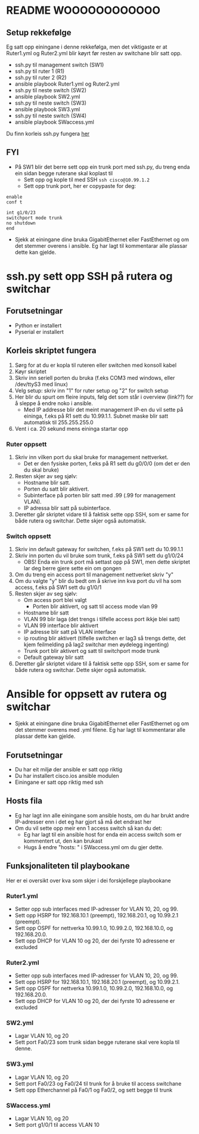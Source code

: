# README WOOOOOOOOOOOO

## Setup rekkefølge
Eg satt opp einingane i denne rekkefølga, men det viktigaste er at Ruter1.yml og Ruter2.yml blir køyrt før resten av switchane blir satt opp.
 - ssh.py til management switch (SW1)
 - ssh.py til ruter 1 (R1)
 - ssh.py til ruter 2 (R2)
 - ansible playbook Ruter1.yml og Ruter2.yml
 - ssh.py til neste switch (SW2)
 - ansible playbook SW2.yml
 - ssh.py til neste switch (SW3)
 - ansible playbook SW3.yml
 - ssh.py til neste switch (SW4)
 - ansible playbook SWaccess.yml

Du finn korleis ssh.py fungera [her](#ssh.py-sett-opp-SSH-på-rutera-og-switchar)
   
## FYI
- På SW1 blir det berre sett opp ein trunk port med ssh.py, du treng enda ein sidan begge ruterane skal koplast til
   - Sett opp og kople til med SSH
     ``` ssh cisco@10.99.1.2 ```
   - Sett opp trunk port, her er copypaste for deg:
```
enable
conf t

int g1/0/23
switchport mode trunk
no shutdown
end
 ```
- Sjekk at einingane dine bruka GigabitEthernet eller FastEthernet og om det stemmer overens i ansible. Eg har lagt til kommentarar alle plassar dette kan gjelde.


# ssh.py sett opp SSH på rutera og switchar


## Forutsetningar
 - Python er installert
 - Pyserial er installert

## Korleis skriptet fungera

1. Sørg for at du er kopla til ruteren eller switchen med konsoll kabel
2. Køyr skriptet
3. Skriv inn seriell porten du bruka (f.eks COM3 med windows, eller /dev/ttyS3 med linux)
4. Velg setup: skriv inn "1" for ruter setup og "2" for switch setup
5. Her blir du spurt om fleire inputs, følg det som står i overview (link??) for å sleppe å endre noko i ansible.
    - Med IP addresse blir det meint management IP-en du vil sette på eininga, f.eks på R1 sett du 10.99.1.1. Subnet maske blir satt automatisk til 255.255.255.0
6. Vent i ca. 20 sekund mens eininga startar opp

### Ruter oppsett
1. Skriv inn vilken port du skal bruke for management nettverket.
   - Det er den fysiske porten, f.eks på R1 sett du g0/0/0 (om det er den du skal bruke)
2. Resten skjer av seg sjølv:
   - Hostname blir satt.
   - Porten du satt blir aktivert.
   - Subinterface på porten blir satt med .99 (.99 for management VLAN).
   - IP adressa blir satt på subinterface.
3. Deretter går skriptet vidare til å faktisk sette opp SSH, som er same for både rutera og switchar. Dette skjer også automatisk.
  
### Switch oppsett
1. Skriv inn default gateway for switchen, f.eks på SW1 sett du 10.99.1.1
2. Skriv inn porten du vil bruke som trunk, f.eks på SW1 sett du g1/0/24
   - OBS! Enda ein trunk port må settast opp på SW1, men dette skriptet lar deg berre gjere sette ein om gongen
3. Om du treng ein access port til management nettverket skriv "y"
4. Om du valgte "y" blir du bedt om å skrive inn kva port du vil ha som access, f.eks på SW1 sett du g1/0/1
5. Resten skjer av seg sjølv:
   - Om access port blei valgt
     - Porten blir aktivert, og satt til access mode vlan 99
   - Hostname blir satt
   - VLAN 99 blir laga (det trengs i tilfelle access port ikkje blei satt)
   - VLAN 99 interface blir aktivert
   - IP adresse blir satt på VLAN interface
   - ip routing blir aktivert (tilfelle switchen er lag3 så trengs dette, det kjem feilmelding på lag2 switchar men øydelegg ingenting)
   - Trunk port blir aktivert og satt til switchport mode trunk
   - Default gateway blir satt
6. Deretter går skriptet vidare til å faktisk sette opp SSH, som er same for både rutera og switchar. Dette skjer også automatisk.




# Ansible for oppsett av rutera og switchar 
- Sjekk at einingane dine bruka GigabitEthernet eller FastEthernet og om det stemmer overens med .yml filene. Eg har lagt til kommentarar alle plassar dette kan gjelde.


## Forutsetningar
- Du har eit miljø der ansible er satt opp riktig
- Du har installert cisco.ios ansible modulen
- Einingane er satt opp riktig med ssh

## Hosts fila
- Eg har lagt inn alle einingane som ansible hosts, om du har brukt andre IP-adresser enn i det eg har gjort så må det endrast her
- Om du vil sette opp meir enn 1 access switch så kan du det:
    - Eg har lagt til ein ansible host for enda ein access switch som er kommentert ut, den kan brukast
    - Hugs å endre "hosts: " i SWaccess.yml om du gjer dette.

## Funksjonaliteten til playbookane
Her er ei oversikt over kva som skjer i dei forskjellege playbookane 

### Ruter1.yml
- Setter opp sub interfaces med IP-adresser for VLAN 10, 20, og 99.
- Sett opp HSRP for 192.168.10.1 (preempt), 192.168.20.1, og 10.99.2.1 (preempt).
- Sett opp OSPF for nettverka 10.99.1.0, 10.99.2.0, 192.168.10.0, og 192.168.20.0.
- Sett opp DHCP for VLAN 10 og 20, der dei fyrste 10 adressene er excluded 

### Ruter2.yml
- Setter opp sub interfaces med IP-adresser for VLAN 10, 20, og 99.
- Sett opp HSRP for 192.168.10.1, 192.168.20.1 (preempt), og 10.99.2.1.
- Sett opp OSPF for nettverka 10.99.1.0, 10.99.2.0, 192.168.10.0, og 192.168.20.0.
- Sett opp DHCP for VLAN 10 og 20, der dei fyrste 10 adressene er excluded 

### SW2.yml
- Lagar VLAN 10, og 20
- Sett port Fa0/23 som trunk sidan begge ruterane skal vere kopla til denne.


### SW3.yml
- Lagar VLAN 10, og 20
- Sett port Fa0/23 og Fa0/24 til trunk for å bruke til access switchane
- Sett opp Etherchannel på Fa0/1 og Fa0/2, og sett begge til trunk

### SWaccess.yml
- Lagar VLAN 10, og 20
- Sett port g1/0/1 til access VLAN 10


